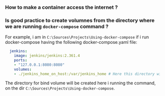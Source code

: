 
### How to make a container access the internet ? 

### Is good practice to create volumnes from the directory where we are running `docker-compose` command ? 
For example, i am in `C:\Sources\Projects\Using-docker-compose` if i run docker-compose having the following docker-compose.yaml file: 
``` yaml
  jenkins:
    image: jenkins/jenkins:2.361.4
    ports:
    - "127.0.0.1:8080:8080"
    volumes:
    - ./jenkins_home_on_host:/var/jenkins_home # Here this directory will be created on C:\Sources\Projects\Using-docker-compose\jenkins_home_on_host is correct ??
```
The directory for bind volume will be created here i running the command, on the dir `C:\Sources\Projects\Using-docker-compose`.

